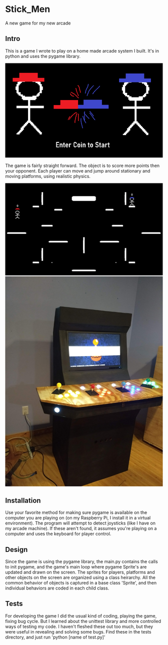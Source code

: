 # Stick_Men
 A new game for my new arcade
 
 ## Intro
 
 This is a game I wrote to play on a home made arcade system I built.  It's in python and uses the pygame library.
 
 <img src="images/start_background.png">
 
 The game is fairly straight forward.  The object is to score more points then your opponent. Each player can move and jump around stationary and moving platforms, using realistic physics.
 
  <img src="images/stickMenScreenShot.png">
  
   <img src="images/IMG_20220719_154132432.jpg">
 
 ## Installation
 
Use your favorite method for making sure pygame is available on the computer you are playing on (on my Raspberry Pi, I install it in a virtual environment).  The program will attempt to detect joysticks (like I have on my arcade machine).  If these aren't found, it assumes you're playing on a computer and uses the keyboard for player control.

## Design

Since the game is using the pygame library, the main.py contains the calls to init pygame, and the game's main loop where pygame Sprite's are updated and drawn on the screen.  The sprites for players, platforms and other objects on the screen are organized using a class heirarchy.  All the common behavior of objects is captured in a base class 'Sprite', and then individual behaviors are coded in each child class.

## Tests

For developing the game I did the usual kind of coding, playing the game, fixing bug cycle.  But I learned about the unittest library and more controlled ways of testing my code.  I haven't fleshed these out too much, but they were useful in revealing and solving some bugs.  Find these in the tests directory, and just run 'python [name of test.py]'



 
